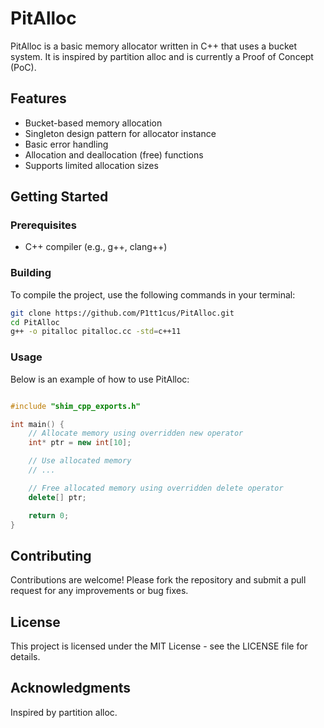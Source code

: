 # PitAlloc

PitAlloc is a basic memory allocator written in C++ that uses a bucket system. It is inspired by partition alloc and is currently a Proof of Concept (PoC).

## Features

- Bucket-based memory allocation
- Singleton design pattern for allocator instance
- Basic error handling
- Allocation and deallocation (free) functions
- Supports limited allocation sizes

## Getting Started

### Prerequisites

- C++ compiler (e.g., g++, clang++)

### Building

To compile the project, use the following commands in your terminal:

```sh
git clone https://github.com/P1tt1cus/PitAlloc.git
cd PitAlloc
g++ -o pitalloc pitalloc.cc -std=c++11
```

### Usage

Below is an example of how to use PitAlloc:

```c++

#include "shim_cpp_exports.h"

int main() {
    // Allocate memory using overridden new operator
    int* ptr = new int[10];

    // Use allocated memory
    // ...

    // Free allocated memory using overridden delete operator
    delete[] ptr;

    return 0;
}

```

## Contributing
Contributions are welcome! Please fork the repository and submit a pull request for any improvements or bug fixes.

## License
This project is licensed under the MIT License - see the LICENSE file for details.

## Acknowledgments
Inspired by partition alloc.
